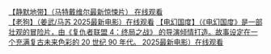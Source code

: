 [【静默地带】（马特戴维尔最新惊悚片） 在线观看](https://fktv.me/movie/detail/4b3445763be869d9)  
[【老狗】（姜武/马苏 2025最新电影）在线观看](https://fktv.me/movie/detail/bf3785b4674588ba)
[【电幻国度】（《电幻国度》是一部壮观的冒险片，由《复仇者联盟 4：终局之战》 的导演倾情打造。故事设定在一个充满复古未来色彩的 20 世纪 90 年代。 2025最新电影）在线观看](https://fktv.me/movie/detail/c7f4fe784dcb104e  )
